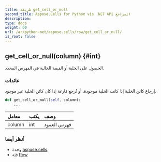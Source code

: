 ```yaml
---
title: طريقة get_cell_or_null
second_title: Aspose.Cells for Python via .NET API المراجع
description:
type: docs
weight: 60
url: /ar/python-net/aspose.cells/row/get_cell_or_null/
is_root: false
---
```

##  get_cell_or_null(column) {#int}
الحصول على الخلية أو القيمة الخالية في الفهرس المحدد.


###  عائدات

إرجاع كائن الخلية إذا كانت الخلية موجودة.
أو تُرجع فارغة إذا كان كائن الخلية غير موجود.


```python
def get_cell_or_null(self, column):
    ...
```


| معامل| يكتب| وصف|
| :- | :- | :- |
| column | int | فهرس العمود|



###  أنظر أيضا
* وحدة [aspose.cells](../../)
* فئة [Row](/cells/ar/python-net/aspose.cells/row)

